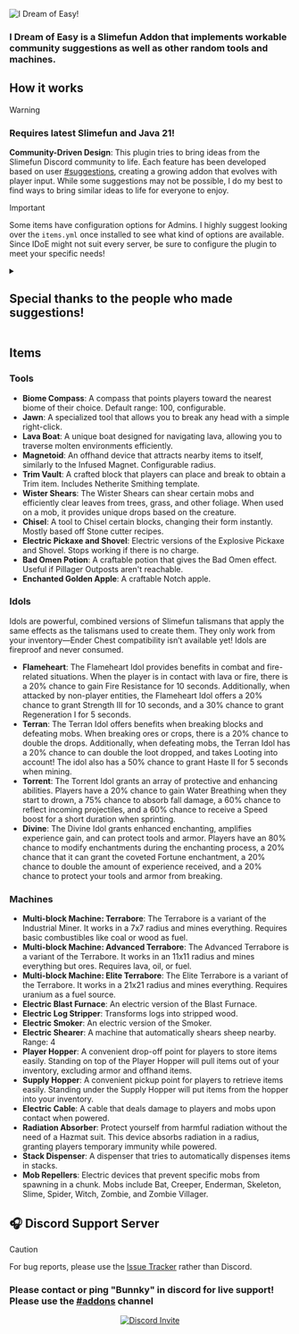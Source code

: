 ![I Dream of Easy!](https://github.com/user-attachments/assets/4024f9ee-71d1-4506-b215-33ddd656509c)

### I Dream of Easy is a Slimefun Addon that implements workable community suggestions as well as other random tools and machines.

## How it works
> [!WARNING]
> ### Requires latest Slimefun and Java 21!
**Community-Driven Design**: This plugin tries to bring ideas from the Slimefun Discord community to life. Each feature has been developed based on user [#suggestions](https://discord.com/channels/565557184348422174/693130800853418055), creating a growing addon that evolves with player input. While some suggestions may not be possible, I do my best to find ways to bring similar ideas to life for everyone to enjoy.

>[!IMPORTANT]
> Some items have configuration options for Admins. I highly suggest looking over the `items.yml` once installed to see what kind of options are available. Since IDoE might not suit every server, be sure to configure the plugin to meet your specific needs!
<details>
<summary><h2>Special thanks to the people who made suggestions!</h2></summary>

> - **inaxtrawetrust** - "A machine that stops Radiation damage in an area" [Radiation Absorber]
    >    - Note: This was also designed because of so many reports of Radiation griefing!
> - **林alguém林 有人** - "Biome finding compass a compass that points to the direction of a biome you choose on it, every biome has a different cost like xp or idk what item" [Biome Compass]
> - **Marvi444[Ger]** - "a player hopper. works like a normal hopper but it puts its items in your inventory instead when you stand under it" [Player Hopper],[Supply Hopper]
> - **JustAHuman** - "Create A Slime Totem of sorts that when constructed (if its a multiblock) or placed (if its a player head) inside of a slime chunk No slimes will spawn in it, could also have one that does the opposite and causes a chunk to spawn slimes" - [Mob Repeller]
    >    - Note: I haven't added the second part of the suggestion, however I've extended the idea to other mobs!
> - **AverageUnusualUser** - "Shift + Right clicking while holding infused magnet will toggle "Shift" and "Always" mode, "shift" mode is the infused magnet we know, "always" mode will always attract nearby items without having to press shift as long as the infused magnet is in the inventory, or maybe made it into a separate item in a addon, could be usefull for clearing large area of items without having to slow down because of sneaking" [Magnetoid]
    >    - Note: The Magnetoid was designed previously by me for STB. It's functionality compared to the Infused Magnet was too good to not re-design!
> - **deserdoo** - "Add a recipe for the 1.20 armor trims. Currently the only way to upgrade your armor to netherite is to find a netherite armor upgrade in a bastion chest. Add some way to craft the upgrade, maybe with magic stuff like a fire rune" [Trim Vault]
> - **oah** - "Ender talismans take up a ton of room in the enderchest, how about a 'multiEnderTalisman'?" [Idols]
> - **elitemastereric** - "A variant of the Industrial Miner, which targets all stone and dirt as well as ores. This would essentially allow it to act as a full quarry, which clears out an area until reaching bedrock." [Terrabore]
> - **hellex7769** - "What would be nice is to have a machine that can strip all wood types for automating other machines." [Electric Log Stripper]
> - **energized36** - "Add Electric Smokers and Blast Furnaces. (We have normal Electric Furnaces, why are Smokers and Blast Furnaces not a thing?)" [Electric Blast Furnace & Electric Smoker]
> - **nyctophilio01** - "Add a obsidian boat to extra utilities, crafted like a oak boat but use obsidian and 1 electric motor; this item would be used to traverse over lava eazy" [Lava Boat]
> - **cromecloridethecheese** - "Electric cable, that could damage players and mobs that touch it when powered. Recipe could be energy connector surrounded with chains." [Electric Cable]
> - **TheBusyBiscuit** - "An electric machine that automatically shears sheep in a small radius." [Electric Shearer]
> - **kohlth** - "chisel: right click any block with pillar/chiseled forms to swap between its chiseled, pillar, smooth, and normal forms (basically a portable stone cutter?)" [Chisel]
> - **TheBusyBiscuit** - "An Electric Explosive Pickaxe that consumes power instead of durability." [Electric Explosive Pickaxe/Shovel]
> - **bird** - "Potion of Bad Omen: Drink to acquire one level of Bad Omen. Could even require an ominous banner to craft. Useful for when there is no/inaccessible outpost and patrols are hard to come by." [Bad Omen Potion]
    >    -  Note: I did not use the Ominous Banner as an ingrediant due to complications with banner "designing" for recipe usage.
> - **punished_Garett** - "Make notch apple be craftable in advanced crafting table (multiblock: crafting table on dispenser)." [Enchanted Golden Apple]
</details>

## Items
### Tools
- **Biome Compass**: A compass that points players toward the nearest biome of their choice. Default range: 100, configurable.
- **Jawn**: A specialized tool that allows you to break any head with a simple right-click.
- **Lava Boat**: A unique boat designed for navigating lava, allowing you to traverse molten environments efficiently.
- **Magnetoid**: An offhand device that attracts nearby items to itself, similarly to the Infused Magnet. Configurable radius.
- **Trim Vault**: A crafted block that players can place and break to obtain a Trim item. Includes Netherite Smithing template.
- **Wister Shears**: The Wister Shears can shear certain mobs and efficiently clear leaves from trees, grass, and other foliage. When used on a mob, it provides unique drops based on the creature.
- **Chisel**: A tool to Chisel certain blocks, changing their form instantly. Mostly based off Stone cutter recipes.
- **Electric Pickaxe and Shovel**: Electric versions of the Explosive Pickaxe and Shovel. Stops working if there is no charge.
- **Bad Omen Potion**: A craftable potion that gives the Bad Omen effect. Useful if Pillager Outposts aren't reachable.
- **Enchanted Golden Apple**: A craftable Notch apple.
### Idols
Idols are powerful, combined versions of Slimefun talismans that apply the same effects as the talismans used to create them. They only work from your inventory—Ender Chest compatibility isn’t available yet! Idols are fireproof and never consumed.
- **Flameheart**: The Flameheart Idol provides benefits in combat and fire-related situations. When the player is in contact with lava or fire, there is a 20% chance to gain Fire Resistance for 10 seconds. Additionally, when attacked by non-player entities, the Flameheart Idol offers a 20% chance to grant Strength III for 10 seconds, and a 30% chance to grant Regeneration I for 5 seconds.
- **Terran**: The Terran Idol offers benefits when breaking blocks and defeating mobs. When breaking ores or crops, there is a 20% chance to double the drops. Additionally, when defeating mobs, the Terran Idol has a 20% chance to can double the loot dropped, and takes Looting into account! The idol also has a 50% chance to grant Haste II for 5 seconds when mining.
- **Torrent**: The Torrent Idol grants an array of protective and enhancing abilities. Players have a 20% chance to gain Water Breathing when they start to drown, a 75% chance to absorb fall damage, a 60% chance to reflect incoming projectiles, and a 60% chance to receive a Speed boost for a short duration when sprinting.
- **Divine**: The Divine Idol grants enhanced enchanting, amplifies experience gain, and can protect tools and armor. Players have an 80% chance to modify enchantments during the enchanting process, a 20% chance that it can grant the coveted Fortune enchantment, a 20% chance to double the amount of experience received, and a 20% chance to protect your tools and armor from breaking.
### Machines
- **Multi-block Machine: Terrabore**: The Terrabore is a variant of the Industrial Miner. It works in a 7x7 radius and mines everything. Requires basic combustibles like coal or wood as fuel.
- **Multi-block Machine: Advanced Terrabore**: The Advanced Terrabore is a variant of the Terrabore. It works in an 11x11 radius and mines everything but ores. Requires lava, oil, or fuel.
- **Multi-block Machine: Elite Terrabore**: The Elite Terrabore is a variant of the Terrabore. It works in a 21x21 radius and mines everything. Requires uranium as a fuel source.
- **Electric Blast Furnace**: An electric version of the Blast Furnace.
- **Electric Log Stripper**: Transforms logs into stripped wood.
- **Electric Smoker**: An electric version of the Smoker.
- **Electric Shearer**: A machine that automatically shears sheep nearby. Range: 4
- **Player Hopper**: A convenient drop-off point for players to store items easily. Standing on top of the Player Hopper will pull items out of your inventory, excluding armor and offhand items.
- **Supply Hopper**: A convenient pickup point for players to retrieve items easily. Standing under the Supply Hopper will put items from the hopper into your inventory.
- **Electric Cable**: A cable that deals damage to players and mobs upon contact when powered.
- **Radiation Absorber**: Protect yourself from harmful radiation without the need of a Hazmat suit. This device absorbs radiation in a radius, granting players temporary immunity while powered.
- **Stack Dispenser**: A dispenser that tries to automatically dispenses items in stacks.
- **Mob Repellers**: Electric devices that prevent specific mobs from spawning in a chunk. Mobs include Bat, Creeper, Enderman, Skeleton, Slime, Spider, Witch, Zombie, and Zombie Villager.


## :headphones: Discord Support Server
> [!CAUTION]
> For bug reports, please use the [Issue Tracker](https://github.com/Bunnky/IDreamOfEasy/issues) rather than Discord.
>
> ### **Please contact or ping "Bunnky" in discord for live support! Please use the [#addons](https://discord.com/channels/565557184348422174/624966637816381440) channel**

<p align="center">
  <a href="https://discord.gg/slimefun">
    <img src="https://discordapp.com/api/guilds/565557184348422174/widget.png?style=banner3" alt="Discord Invite"/>
  </a>
</p>
